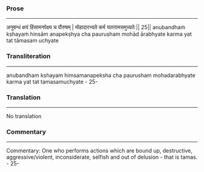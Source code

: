 ### Prose 
 --- 
अनुबन्धं क्षयं हिंसामनपेक्ष्य च पौरुषम् |
मोहादारभ्यते कर्म यतत्तामसमुच्यते || 25||
anubandhaṁ kṣhayaṁ hinsām anapekṣhya cha pauruṣham
mohād ārabhyate karma yat tat tāmasam uchyate

### Transliteration 
 --- 
anubandham kshayam himsamanapeksha cha paurusham mohadarabhyate karma yat tat tamasamuchyate - 25-

### Translation 
 --- 
No translation

### Commentary 
 --- 
Commentary: One who performs actions which are bound up, destructive, aggressive/violent, inconsiderate, selfish and out of delusion - that is tamas. - 25-
